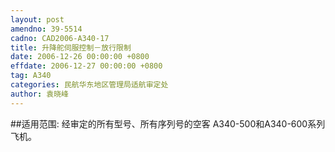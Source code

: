 ```yaml
---
layout: post
amendno: 39-5514
cadno: CAD2006-A340-17
title: 升降舵伺服控制－放行限制
date: 2006-12-26 00:00:00 +0800
effdate: 2006-12-27 00:00:00 +0800
tag: A340
categories: 民航华东地区管理局适航审定处
author: 袁晓峰
---
```


##适用范围:
经审定的所有型号、所有序列号的空客 A340-500和A340-600系列飞机。

